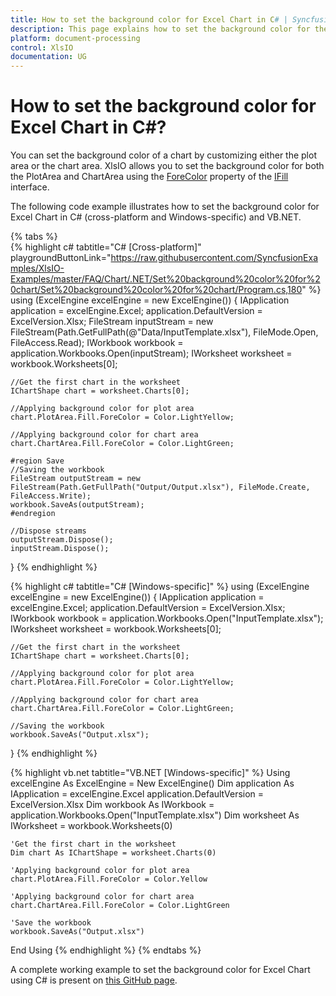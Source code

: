 ```yaml
---
title: How to set the background color for Excel Chart in C# | Syncfusion
description: This page explains how to set the background color for the chart using Syncfusion .NET Excel library (XlsIO).
platform: document-processing
control: XlsIO
documentation: UG
---
```


# How to set the background color for Excel Chart in C#?

You can set the background color of a chart by customizing either the plot area or the chart area. XlsIO allows you to set the background color for both the PlotArea and ChartArea using the [ForeColor](https://help.syncfusion.com/cr/document-processing/Syncfusion.XlsIO.IFill.html#Syncfusion_XlsIO_IFill_ForeColor) property of the [IFill](https://help.syncfusion.com/cr/document-processing/Syncfusion.XlsIO.IFill.html) interface.


The following code example illustrates how to set the background color for Excel Chart in C# (cross-platform and Windows-specific) and VB.NET.

{% tabs %}  
{% highlight c# tabtitle="C# [Cross-platform]" playgroundButtonLink="https://raw.githubusercontent.com/SyncfusionExamples/XlsIO-Examples/master/FAQ/Chart/.NET/Set%20background%20color%20for%20chart/Set%20background%20color%20for%20chart/Program.cs,180" %}
using (ExcelEngine excelEngine = new ExcelEngine())
{
    IApplication application = excelEngine.Excel;
    application.DefaultVersion = ExcelVersion.Xlsx;
    FileStream inputStream = new FileStream(Path.GetFullPath(@"Data/InputTemplate.xlsx"), FileMode.Open, FileAccess.Read);
    IWorkbook workbook = application.Workbooks.Open(inputStream);
    IWorksheet worksheet = workbook.Worksheets[0];

    //Get the first chart in the worksheet
    IChartShape chart = worksheet.Charts[0];

    //Applying background color for plot area
    chart.PlotArea.Fill.ForeColor = Color.LightYellow;

    //Applying background color for chart area
    chart.ChartArea.Fill.ForeColor = Color.LightGreen;

    #region Save
    //Saving the workbook
    FileStream outputStream = new FileStream(Path.GetFullPath("Output/Output.xlsx"), FileMode.Create, FileAccess.Write);
    workbook.SaveAs(outputStream);
    #endregion

    //Dispose streams
    outputStream.Dispose();
    inputStream.Dispose();
}
{% endhighlight %}

{% highlight c# tabtitle="C# [Windows-specific]" %}
using (ExcelEngine excelEngine = new ExcelEngine())
{
    IApplication application = excelEngine.Excel;
    application.DefaultVersion = ExcelVersion.Xlsx;
    IWorkbook workbook = application.Workbooks.Open("InputTemplate.xlsx");
    IWorksheet worksheet = workbook.Worksheets[0];

    //Get the first chart in the worksheet
    IChartShape chart = worksheet.Charts[0];

    //Applying background color for plot area
    chart.PlotArea.Fill.ForeColor = Color.LightYellow;

    //Applying background color for chart area
    chart.ChartArea.Fill.ForeColor = Color.LightGreen;

    //Saving the workbook
    workbook.SaveAs("Output.xlsx");
}
{% endhighlight %}

{% highlight vb.net tabtitle="VB.NET [Windows-specific]" %}
Using excelEngine As ExcelEngine = New ExcelEngine()
    Dim application As IApplication = excelEngine.Excel
    application.DefaultVersion = ExcelVersion.Xlsx
    Dim workbook As IWorkbook = application.Workbooks.Open("InputTemplate.xlsx")
    Dim worksheet As IWorksheet = workbook.Worksheets(0)

    'Get the first chart in the worksheet
    Dim chart As IChartShape = worksheet.Charts(0)

    'Applying background color for plot area
    chart.PlotArea.Fill.ForeColor = Color.Yellow

    'Applying background color for chart area
    chart.ChartArea.Fill.ForeColor = Color.LightGreen

    'Save the workbook
    workbook.SaveAs("Output.xlsx")
End Using
{% endhighlight %}
{% endtabs %}  

A complete working example to set the background color for Excel Chart using C# is present on [this GitHub page](https://github.com/SyncfusionExamples/XlsIO-Examples/tree/master/FAQ/Chart/.NET/Set%20background%20color%20for%20chart).